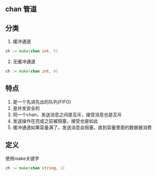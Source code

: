 ## chan 管道

## 分类
1. 缓冲通道
```go
ch := make(chan int, 5)
```
2. 无缓冲通道
```go
ch := make(chan int, 0)
```


## 特点

1. 是一个先进先出的队列(FIFO)
2. 是并发安全的
3. 同一个chan，发送消息之间是互斥，接受消息也是互斥
4. 发送操作在完成之前被阻塞，接受也是如此
5. 缓冲通道如果容量满了，发送消息会阻塞，直到容量里面的数据被消费

## 定义

使用make关键字

```go
ch := make(chan string, 1)
```